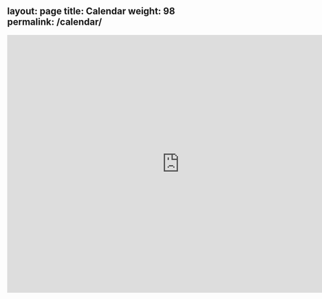 layout: page
title: Calendar
weight: 98
permalink: /calendar/
---

<iframe src="https://calendar.google.com/calendar/embed?height=600&amp;wkst=1&amp;bgcolor=%23FFFFFF&amp;src=abcsfrederick.info_m2749tqmr78m0q16t3tl6e9euc%40group.calendar.google.com&amp;color=%230F4B38&amp;ctz=America%2FNew_York" style="border-width:0" width="800" height="600" frameborder="0" scrolling="no"></iframe>
